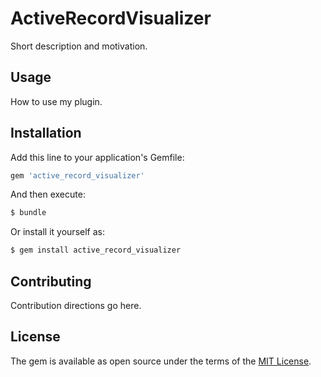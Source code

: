 # ActiveRecordVisualizer
Short description and motivation.

## Usage
How to use my plugin.

## Installation
Add this line to your application's Gemfile:

```ruby
gem 'active_record_visualizer'
```

And then execute:
```bash
$ bundle
```

Or install it yourself as:
```bash
$ gem install active_record_visualizer
```

## Contributing
Contribution directions go here.

## License
The gem is available as open source under the terms of the [MIT License](https://opensource.org/licenses/MIT).
